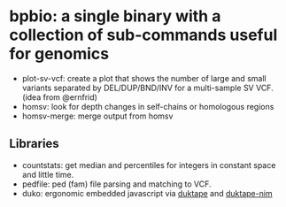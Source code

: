 # bpbio: a single binary with a collection of sub-commands useful for genomics

+ plot-sv-vcf: create a plot that shows the number of large and small variants separated by DEL/DUP/BND/INV for a multi-sample SV VCF. (idea from @ernfrid)
+ homsv: look for depth changes in self-chains or homologous regions
+ homsv-merge: merge output from homsv


## Libraries
+ countstats: get median and percentiles for integers in constant space and little time.
+ pedfile: ped (fam) file parsing and matching to VCF.
+ duko: ergonomic embedded javascript via [duktape](https://duktape.org/) and [duktape-nim](https://github.com/manguluka/duktape-nim)
